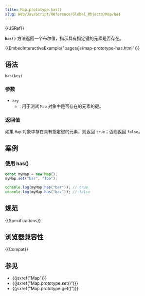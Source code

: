 ```yaml
---
title: Map.prototype.has()
slug: Web/JavaScript/Reference/Global_Objects/Map/has
---
```


{{JSRef}}

**`has()`** 方法返回一个布尔值，指示具有指定键的元素是否存在。

{{EmbedInteractiveExample("pages/js/map-prototype-has.html")}}

## 语法

```js-nolint
has(key)
```

### 参数

- `key`
  - : 用于测试 `Map` 对象中是否存在的元素的键。

### 返回值

如果 `Map` 对象中存在具有指定键的元素，则返回 `true`；否则返回 `false`。

## 案例

### 使用 has()

```js
const myMap = new Map();
myMap.set("bar", "foo");

console.log(myMap.has("bar")); // true
console.log(myMap.has("baz")); // false
```

## 规范

{{Specifications}}

## 浏览器兼容性

{{Compat}}

## 参见

- {{jsxref("Map")}}
- {{jsxref("Map.prototype.set()")}}
- {{jsxref("Map.prototype.get()")}}

